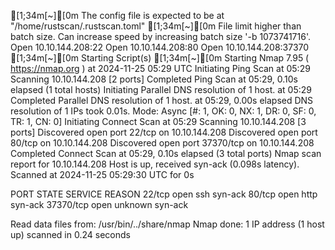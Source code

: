 

[1;34m[~][0m The config file is expected to be at "/home/rustscan/.rustscan.toml"
[1;34m[~][0m File limit higher than batch size. Can increase speed by increasing batch size '-b 1073741716'.
Open 10.10.144.208:22
Open 10.10.144.208:80
Open 10.10.144.208:37370
[1;34m[~][0m Starting Script(s)
[1;34m[~][0m Starting Nmap 7.95 ( https://nmap.org ) at 2024-11-25 05:29 UTC
Initiating Ping Scan at 05:29
Scanning 10.10.144.208 [2 ports]
Completed Ping Scan at 05:29, 0.10s elapsed (1 total hosts)
Initiating Parallel DNS resolution of 1 host. at 05:29
Completed Parallel DNS resolution of 1 host. at 05:29, 0.00s elapsed
DNS resolution of 1 IPs took 0.01s. Mode: Async [#: 1, OK: 0, NX: 1, DR: 0, SF: 0, TR: 1, CN: 0]
Initiating Connect Scan at 05:29
Scanning 10.10.144.208 [3 ports]
Discovered open port 22/tcp on 10.10.144.208
Discovered open port 80/tcp on 10.10.144.208
Discovered open port 37370/tcp on 10.10.144.208
Completed Connect Scan at 05:29, 0.10s elapsed (3 total ports)
Nmap scan report for 10.10.144.208
Host is up, received syn-ack (0.098s latency).
Scanned at 2024-11-25 05:29:30 UTC for 0s

PORT      STATE SERVICE REASON
22/tcp    open  ssh     syn-ack
80/tcp    open  http    syn-ack
37370/tcp open  unknown syn-ack

Read data files from: /usr/bin/../share/nmap
Nmap done: 1 IP address (1 host up) scanned in 0.24 seconds

